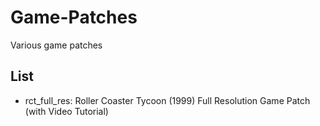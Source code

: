 # Game-Patches
Various game patches

## List
* rct_full_res: Roller Coaster Tycoon (1999) Full Resolution Game Patch (with Video Tutorial)